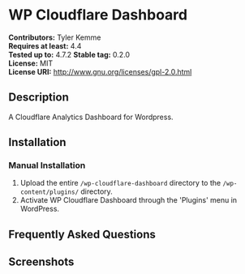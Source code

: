 # WP Cloudflare Dashboard #
**Contributors:**      Tyler Kemme  
**Requires at least:** 4.4  
**Tested up to:**      4.7.2 
**Stable tag:**        0.2.0  
**License:**           MIT  
**License URI:**       http://www.gnu.org/licenses/gpl-2.0.html  

## Description ##

A Cloudflare Analytics Dashboard for Wordpress.

## Installation ##

### Manual Installation ###

1. Upload the entire `/wp-cloudflare-dashboard` directory to the `/wp-content/plugins/` directory.
2. Activate WP Cloudflare Dashboard through the 'Plugins' menu in WordPress.

## Frequently Asked Questions ##


## Screenshots ##

